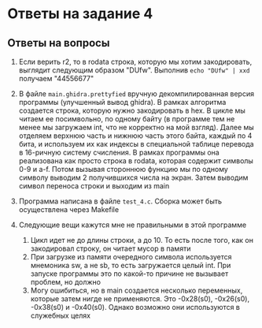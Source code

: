 # Ответы на задание 4

<!-- Это мой первый опыт в декомпиляции и дизассемблировании,
     так что мог допустить грубые ошибки -->

## Ответы на вопросы

1. Если верить r2, то в rodata строка, которую мы хотим закодировать, выглядит следующим образом "DUfw". Выполнив `echo "DUfw" | xxd` получаем "44556677"
2. В файле `main.ghidra.prettyfied` вручную декомпилированная версия программы (улучшенный вывод ghidra). В рамках алгоритма создается строка, которую нужно закодировать в hex. В цикле мы читаем ее посимвольно, по одному байту (в программе тем не менее мы загружаем int, что не корректно на мой взгляд). Далее мы отделяем верхнюю часть и нижнюю часть этого байта, каждый по 4 бита, и используем их как индексы в специальной таблице перевода в 16-ричную систему счисления. В рамках программы она реализована как просто строка в rodata, которая содержит символы 0-9 и a-f. Потом вызывая стороннюю функцию мы по одному символу выводим 2 получившихся числа на экран. Затем выводим символ переноса строки и выходим из main
3. Программа написана в файле `test_4.c`. Сборка может быть осуществлена через Makefile
4. Следующие вещи кажутся мне не правильными в этой программе

    1. Цикл идет не до длины строки, а до 10. То есть после того, как он закодировал строку, он читает мусор в памяти
    2. При загрузке из памяти очередного символа используется мнемоника sw, а не sb, то есть загружается целый int. При запуске программы это по какой-то причине не вызывает проблем, но должно
    3. Могу ошибиться, но в main создается несколько переменных, которые затем нигде не применяются. Это -0x28(s0), -0x26(s0), -0x38(s0) и -0x40(s0). Однако возможно они используются в служебных целях
